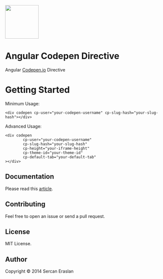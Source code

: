 <img align="center" height="108" src="https://www.angularjs.org/img/AngularJS-large.png">

Angular Codepen Directive
========================

Angular <a href="http://codepen.io/">Codepen.io</a> Directive

Getting Started
========================

Minimum Usage:

```
<div codepen cp-user="your-codepen-username" cp-slug-hash="your-slug-hash"></div>
```

Advanced Usage:

```
<div codepen
        cp-user="your-codepen-username"
        cp-slug-hash="your-slug-hash"
        cp-height="your-iframe-height"
        cp-theme-id="your-theme-id"
        cp-default-tab="your-default-tab"
></div>
```
## Documentation
Please read this <a href="http://blog.codepen.io/2013/07/23/the-new-embed-builder-customize-every-aspect/">article</a>.

## Contributing
Feel free to open an issue or send a pull request.

## License
MIT License.

## Author
Copyright © 2014 Sercan Eraslan
